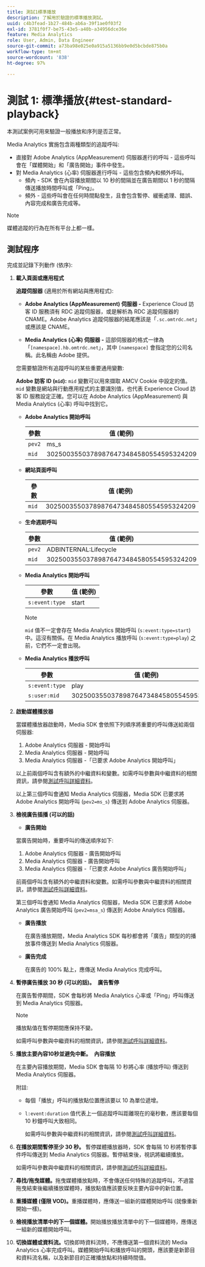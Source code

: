 ```yaml
---
title: 測試1標準播放
description: 了解用於驗證的標準播放測試。
uuid: c4b3fead-1b27-484b-ab6a-39f1ae0f03f2
exl-id: 3781f0f7-be75-43e5-a40b-a34956dce36e
feature: Media Analytics
role: User, Admin, Data Engineer
source-git-commit: a73ba98e025e0a915a5136bb9e0d5bcbde875b0a
workflow-type: tm+mt
source-wordcount: '838'
ht-degree: 97%

---
```


# 測試 1: 標準播放{#test-standard-playback}

本測試案例可用來驗證一般播放和序列是否正常。

Media Analytics 實施包含兩種類型的追蹤呼叫:
* 直接對 Adobe Analytics (AppMeasurement) 伺服器進行的呼叫 - 這些呼叫會在「媒體開始」和「廣告開始」事件中發生。
* 對 Media Analytics (心率) 伺服器進行呼叫 - 這些包含頻內和頻外呼叫。
   * 頻內 - SDK 會在內容播放期間以 10 秒的間隔並在廣告期間以 1 秒的間隔傳送播放時間呼叫或「Ping」。
   * 頻外 - 這些呼叫會在任何時間點發生，且會包含暫停、緩衝處理、錯誤、內容完成和廣告完成等。

>[!NOTE]
>媒體追蹤的行為在所有平台上都一樣。

## 測試程序

完成並記錄下列動作 (依序):

1. **載入頁面或應用程式**

   **追蹤伺服器** (適用於所有網站與應用程式):

   * **Adobe Analytics (AppMeasurement) 伺服器 -** Experience Cloud 訪客 ID 服務須有 RDC 追蹤伺服器，或是解析為 RDC 追蹤伺服器的 CNAME。Adobe Analytics 追蹤伺服器的結尾應該是「`.sc.omtrdc.net`」或應該是 CNAME。

   * **Media Analytics (心率) 伺服器 -** 這部伺服器的格式一律為「`[namespace].hb.omtrdc.net`」，其中 `[namespace]` 會指定您的公司名稱。此名稱由 Adobe 提供。

   您需要驗證所有追蹤呼叫的某些重要通用變數:

   **Adobe 訪客 ID (`mid`):** `mid` 變數可以用來擷取 AMCV Cookie 中設定的值。`mid` 變數是網站與行動應用程式的主要識別值，也代表 Experience Cloud 訪客 ID 服務設定正確。您可以在 Adobe Analytics (AppMeasurement) 與 Media Analytics (心率) 呼叫中找到它。

   * **Adobe Analytics 開始呼叫**

      | 參數 | 值 (範例) |
      |---|---|
      | `pev2` | ms_s |
      | `mid` | 30250035503789876473484580554595324209 |

   * **網站頁面呼叫**

      | 參數 | 值 (範例) |
      |---|---|
      | `mid` | 30250035503789876473484580554595324209 |

   * **生命週期呼叫**

      | 參數 | 值 (範例) |
      |---|---|
      | `pev2` | ADBINTERNAL:Lifecycle |
      | `mid` | 30250035503789876473484580554595324209 |

   * **Media Analytics 開始呼叫**

      | 參數 | 值 (範例) |
      |---|---|
      | `s:event:type` | start |

      >[!NOTE]
      >
      >`mid` 值不一定會存在 Media Analytics 開始呼叫 (`s:event:type=start`) 中。這沒有關係。在 Media Analytics 播放呼叫 (`s:event:type=play`) 之前，它們不一定會出現。

   * **Media Analytics 播放呼叫**

      | 參數 | 值 (範例) |
      |---|---|
      | `s:event:type` | play |
      | `s:user:mid` | 30250035503789876473484580554595324209 |


1. **啟動媒體播放器**

   當媒體播放器啟動時，Media SDK 會依照下列順序將重要的呼叫傳送給兩個伺服器:

   1. Adobe Analytics 伺服器 - 開始呼叫
   1. Media Analytics 伺服器 - 開始呼叫
   1. Media Analytics 伺服器 -「已要求 Adobe Analytics 開始呼叫」

   以上前兩個呼叫含有額外的中繼資料和變數。如需呼叫參數與中繼資料的相關資訊，請參閱[測試呼叫詳細資料](/help/legacy/validation/test-call-details.md#start-the-media-player)。

   以上第三個呼叫會通知 Media Analytics 伺服器，Media SDK 已要求將 Adobe Analytics 開始呼叫 (`pev2=ms_s`) 傳送到 Adobe Analytics 伺服器。

1. **檢視廣告插播 (可以的話)**

   * **廣告開始**

   當廣告開始時，重要呼叫的傳送順序如下:

   1. Adobe Analytics 伺服器 - 廣告開始呼叫
   1. Media Analytics 伺服器 - 廣告開始呼叫
   1. Media Analytics 伺服器 -「已要求 Adobe Analytics 廣告開始呼叫」

   前兩個呼叫含有額外的中繼資料和變數。如需呼叫參數與中繼資料的相關資訊，請參閱[測試呼叫詳細資料](/help/legacy/validation/test-call-details.md#view-ad-playback)。

   第三個呼叫會通知 Media Analytics 伺服器，Media SDK 已要求將 Adobe Analytics 廣告開始呼叫 (`pev2=msa_s`) 傳送到 Adobe Analytics 伺服器。

   * **廣告播放**

      在廣告播放期間，Media Analytics SDK 每秒都會將「廣告」類型的的播放事件傳送到 Media Analytics 伺服器。

   * **廣告完成**

      在廣告的 100% 點上，應傳送 Media Analytics 完成呼叫。



1. **暫停廣告播放 30 秒 (可以的話)。**  **廣告暫停**

   在廣告暫停期間，SDK 會每秒將 Media Analytics 心率或「Ping」呼叫傳送到 Media Analytics 伺服器。

   >[!NOTE]
   >
   >播放點值在暫停期間應保持不變。

   如需呼叫參數與中繼資料的相關資訊，請參閱[測試呼叫詳細資料](/help/legacy/validation/test-call-details.md#ma-ad-pause-call)。

1. **播放主要內容10秒並避免中斷。**  **內容播放**

   在主要內容播放期間，Media SDK 會每隔 10 秒將心率 (播放呼叫) 傳送到 Media Analytics 伺服器。

   附註:

   * 每個「播放」呼叫的播放點位置應該要以 10 為單位遞增。
   * `l:event:duration` 值代表上一個追蹤呼叫距離現在的毫秒數，應該要每個 10 秒鐘呼叫大致相同。

      如需呼叫參數與中繼資料的相關資訊，請參閱[測試呼叫詳細資料](/help/legacy/validation/test-call-details.md#play-main-content)。

1. **在播放期間暫停至少 30 秒。** 暫停媒體播放器時，SDK 會每隔 10 秒將暫停事件呼叫傳送到 Media Analytics 伺服器。暫停結束後，視訊將繼續播放。

   如需呼叫參數與中繼資料的相關資訊，請參閱[測試呼叫詳細資料](/help/legacy/validation/test-call-details.md#pause-main-content)。

1. **尋找/拖曳媒體。**&#x200B;拖曳媒體播放點時，不會傳送任何特殊的追蹤呼叫，不過當拖曳結束後繼續播放媒體時，播放點值應該要反映主要內容中的新位置。

1. **重播媒體 (僅限 VOD)。**&#x200B;重播媒體時，應傳送一組新的媒體開始呼叫 (就像重新開始一樣)。

1. **檢視播放清單中的下一個媒體。**&#x200B;開始播放播放清單中的下一個媒體時，應傳送一組新的媒體開始呼叫。

1. **切換媒體或資料流。**&#x200B;切換即時資料流時，不應傳送第一個資料流的 Media Analytics 心率完成呼叫。媒體開始呼叫和播放呼叫的開頭，應該要是新節目和資料流名稱，以及新節目的正確播放點和持續時間值。
